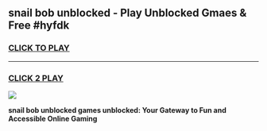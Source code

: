 
## snail bob unblocked - Play Unblocked Gmaes & Free #hyfdk
<h3>
<a href="https://news.freeplayer.one?title=snail_bob_unblocked&ref=24F">CLICK TO PLAY</a></h3>
<hr>

<h3>
<a href="https://news.freeplayer.one?title=snail_bob_unblocked&ref=24F">CLICK 2 PLAY</a>
  
</h3>

<a href="https://news.freeplayer.one?title=snail_bob_unblocked&ref=24F/"><img src="https://clearcache.store/games.png"></a>


**snail bob unblocked games unblocked: Your Gateway to Fun and Accessible Online Gaming**

